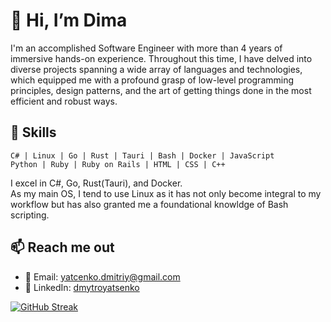 # 👋 Hi, I’m Dima
I'm an accomplished Software Engineer with more than 4 years of immersive hands-on experience. Throughout this time, I have delved into diverse projects spanning a wide array of languages and technologies, which equipped me with a profound grasp of low-level programming principles, design patterns, and the art of getting things done in the most efficient and robust ways.

## 🔧 Skills

```text
C# | Linux | Go | Rust | Tauri | Bash | Docker | JavaScript
Python | Ruby | Ruby on Rails | HTML | CSS | C++
```
I excel in C#, Go, Rust(Tauri), and Docker.  
As my main OS, I tend to use Linux as it has not only become integral to my workflow but has also granted me a foundational knowldge of Bash scripting.

## 📫 Reach me out

- 📧 Email: [yatcenko.dmitriy@gmail.com](mailto:exect@gmail.com)
- 💼 LinkedIn: [dmytroyatsenko](https://www.linkedin.com/in/dmytroyatsenko/)

[![GitHub Streak](https://streak-stats.demolab.com?user=d1msk1y&theme=tokyonight_duo&hide_border=true)](https://git.io/streak-stats)
